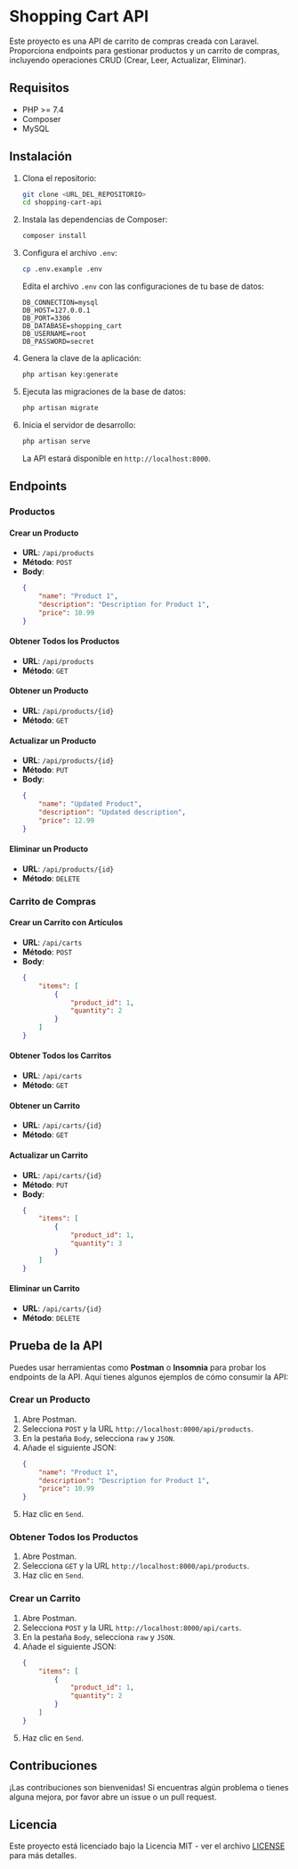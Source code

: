 # Shopping Cart API

Este proyecto es una API de carrito de compras creada con Laravel. Proporciona endpoints para gestionar productos y un carrito de compras, incluyendo operaciones CRUD (Crear, Leer, Actualizar, Eliminar).

## Requisitos

- PHP >= 7.4
- Composer
- MySQL

## Instalación

1. Clona el repositorio:
    ```bash
    git clone <URL_DEL_REPOSITORIO>
    cd shopping-cart-api
    ```

2. Instala las dependencias de Composer:
    ```bash
    composer install
    ```

3. Configura el archivo `.env`:
    ```bash
    cp .env.example .env
    ```
    Edita el archivo `.env` con las configuraciones de tu base de datos:
    ```dotenv
    DB_CONNECTION=mysql
    DB_HOST=127.0.0.1
    DB_PORT=3306
    DB_DATABASE=shopping_cart
    DB_USERNAME=root
    DB_PASSWORD=secret
    ```

4. Genera la clave de la aplicación:
    ```bash
    php artisan key:generate
    ```

5. Ejecuta las migraciones de la base de datos:
    ```bash
    php artisan migrate
    ```

6. Inicia el servidor de desarrollo:
    ```bash
    php artisan serve
    ```
    La API estará disponible en `http://localhost:8000`.

## Endpoints

### Productos

#### Crear un Producto
- **URL**: `/api/products`
- **Método**: `POST`
- **Body**:
  ```json
  {
      "name": "Product 1",
      "description": "Description for Product 1",
      "price": 10.99
  }
  ```

#### Obtener Todos los Productos
- **URL**: `/api/products`
- **Método**: `GET`

#### Obtener un Producto
- **URL**: `/api/products/{id}`
- **Método**: `GET`

#### Actualizar un Producto
- **URL**: `/api/products/{id}`
- **Método**: `PUT`
- **Body**:
  ```json
  {
      "name": "Updated Product",
      "description": "Updated description",
      "price": 12.99
  }
  ```

#### Eliminar un Producto
- **URL**: `/api/products/{id}`
- **Método**: `DELETE`

### Carrito de Compras

#### Crear un Carrito con Artículos
- **URL**: `/api/carts`
- **Método**: `POST`
- **Body**:
  ```json
  {
      "items": [
          {
              "product_id": 1,
              "quantity": 2
          }
      ]
  }
  ```

#### Obtener Todos los Carritos
- **URL**: `/api/carts`
- **Método**: `GET`

#### Obtener un Carrito
- **URL**: `/api/carts/{id}`
- **Método**: `GET`

#### Actualizar un Carrito
- **URL**: `/api/carts/{id}`
- **Método**: `PUT`
- **Body**:
  ```json
  {
      "items": [
          {
              "product_id": 1,
              "quantity": 3
          }
      ]
  }
  ```

#### Eliminar un Carrito
- **URL**: `/api/carts/{id}`
- **Método**: `DELETE`

## Prueba de la API

Puedes usar herramientas como **Postman** o **Insomnia** para probar los endpoints de la API. Aquí tienes algunos ejemplos de cómo consumir la API:

### Crear un Producto
1. Abre Postman.
2. Selecciona `POST` y la URL `http://localhost:8000/api/products`.
3. En la pestaña `Body`, selecciona `raw` y `JSON`.
4. Añade el siguiente JSON:
    ```json
    {
        "name": "Product 1",
        "description": "Description for Product 1",
        "price": 10.99
    }
    ```
5. Haz clic en `Send`.

### Obtener Todos los Productos
1. Abre Postman.
2. Selecciona `GET` y la URL `http://localhost:8000/api/products`.
3. Haz clic en `Send`.

### Crear un Carrito
1. Abre Postman.
2. Selecciona `POST` y la URL `http://localhost:8000/api/carts`.
3. En la pestaña `Body`, selecciona `raw` y `JSON`.
4. Añade el siguiente JSON:
    ```json
    {
        "items": [
            {
                "product_id": 1,
                "quantity": 2
            }
        ]
    }
    ```
5. Haz clic en `Send`.

## Contribuciones

¡Las contribuciones son bienvenidas! Si encuentras algún problema o tienes alguna mejora, por favor abre un issue o un pull request.

## Licencia

Este proyecto está licenciado bajo la Licencia MIT - ver el archivo [LICENSE](LICENSE) para más detalles.